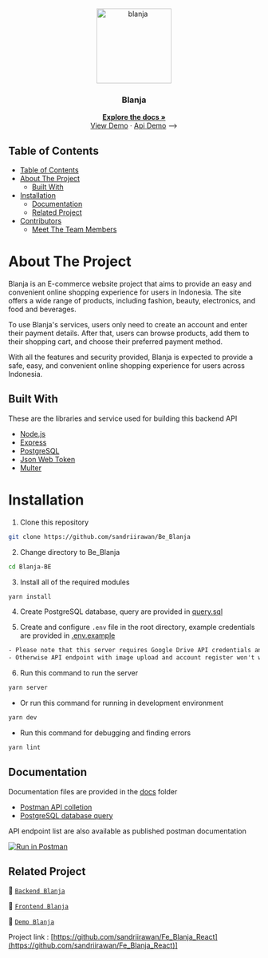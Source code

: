 <br />
<p align="center">
  <div align="center">
    <img height="150" src="https://cdn.discordapp.com/attachments/1118733891738554480/1146038619325349898/logo-removebg-preview.png" alt="blanja" border="0"/>
  </div>
  <h3 align="center">Blanja</h3>
  <p align="center">
    <a href="https://github.com/sandriirawan/Be_Blanja"><strong>Explore the docs »</strong></a>
    <br />
  <a href="https://be-blanja.vercel.app/">View Demo</a>
    ·
    <a href="https://be-blanja.vercel.app/">Api Demo</a> -->
  </p>
</p>

## Table of Contents

- [Table of Contents](#table-of-contents)
- [About The Project](#about-the-project)
  - [Built With](#built-with)
- [Installation](#installation)
  - [Documentation](#documentation)
  - [Related Project](#related-project)
- [Contributors](#contributors)
  - [Meet The Team Members](#meet-the-team-members)

# About The Project

Blanja is an E-commerce website project that aims to provide an easy and convenient online shopping experience for users in Indonesia. The site offers a wide range of products, including fashion, beauty, electronics, and food and beverages.

To use Blanja's services, users only need to create an account and enter their payment details. After that, users can browse products, add them to their shopping cart, and choose their preferred payment method.

With all the features and security provided, Blanja is expected to provide a safe, easy, and convenient online shopping experience for users across Indonesia.

## Built With

These are the libraries and service used for building this backend API

- [Node.js](https://nodejs.org)
- [Express](https://expressjs.com)
- [PostgreSQL](https://www.postgresql.org)
- [Json Web Token](https://jwt.io)
- [Multer](https://github.com/expressjs/multer)

# Installation

1. Clone this repository

```sh
git clone https://github.com/sandriirawan/Be_Blanja
```

2. Change directory to Be_Blanja

```sh
cd Blanja-BE
```

3. Install all of the required modules

```sh
yarn install
```

4. Create PostgreSQL database, query are provided in [query.sql](./query.sql)

5. Create and configure `.env` file in the root directory, example credentials are provided in [.env.example](./.env.example)

```txt
- Please note that this server requires Google Drive API credentials and Gmail service account
- Otherwise API endpoint with image upload and account register won't work properly
```

6. Run this command to run the server

```sh
yarn server
```

- Or run this command for running in development environment

```sh
yarn dev
```

- Run this command for debugging and finding errors

```sh
yarn lint
```

## Documentation

Documentation files are provided in the [docs](./docs) folder

- [Postman API colletion]()
- [PostgreSQL database query](./query.sql)

API endpoint list are also available as published postman documentation

[![Run in Postman](https://run.pstmn.io/button.svg)](https://documenter.getpostman.com/view/27920982/2s9YBxYbPi)

## Related Project

:rocket: [`Backend Blanja`](https://github.com/sandriirawan/Fe_Blanja_React)

:rocket: [`Frontend Blanja`](https://github.com/sandriirawan/Be_Blanja)

:rocket: [`Demo Blanja`](https://blanja-delta.vercel.app/home)

Project link : [https://github.com/sandriirawan/Fe_Blanja_React](https://github.com/sandriirawan/Fe_Blanja_React)]
